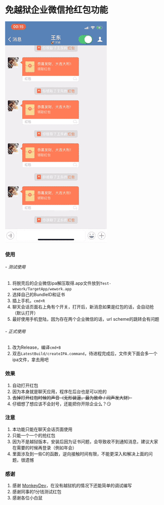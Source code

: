 # 免越狱企业微信抢红包功能

![wwk](./wework.gif)

### 使用

###### - 测试使用
  1. 将脱壳后的企业微信ipa解压取得.app文件放到`Test-wework/TargetApp/wework.app`
  2. 选择自己的BundleID和证书
  3. 插上手机，`cmd+R`
  4. 聊天会话页面右上角有个开关，打开后，新消息如果是红包的话，会自动抢（默认打开）
  5. 最好使用手机登陆，因为存在两个企业微信的话，url scheme的跳转会有问题

###### - 正式使用
  1. 改为Release，编译`cmd+B`
  2. 双击`LatestBuild/createIPA.command`，待进程完成后，文件夹下面会多一个ipa文件，拿去用吧

### 效果
1. 自动打开红包
2. 因为本身就是聊天应用，程序在后台也是可以抢的
3. ~~去掉打开红包时候的声音（无形装逼，最为致命 / 闷声发大财）~~
4. 仔细想了想应该不会封号，还能把你开除企业么？😏

### 注意
1. 本功能只能在聊天会话页面使用
2. 只能一个一个的抢红包
3. 因为不是越狱版本，安装后因为证书问题，会导致收不到通知消息，建议大家在需要的时候再登录（例如年会）
4. 里面涉及到一些C的函数，逆向接触时间有限，不能更深入和解决上面的问题，很遗憾

### 感谢
1. 感谢 [MonkeyDev](https://github.com/AloneMonkey/MonkeyDev)，在没有越狱机的情况下还能简单的调试编写
2. 感谢同事的1分钱测试红包
3. 感谢各位小白鼠
